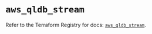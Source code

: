 # `aws_qldb_stream`

Refer to the Terraform Registry for docs: [`aws_qldb_stream`](https://registry.terraform.io/providers/hashicorp/aws/4.67.0/docs/resources/qldb_stream).
